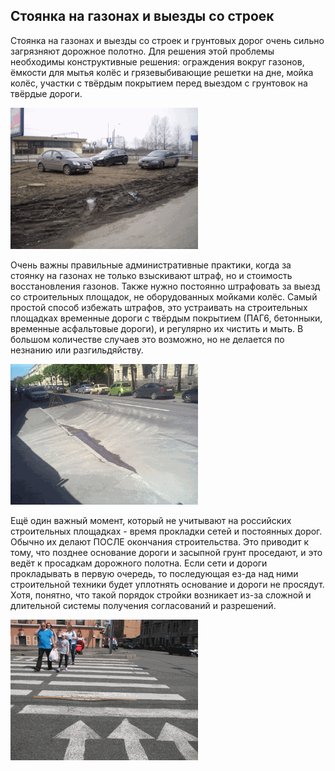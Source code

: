 ## Стоянка на газонах и выезды со строек

Стоянка на газонах и выезды со строек и грунтовых дорог очень сильно загрязняют дорожное полотно. Для решения этой проблемы необходимы конструктивные решения: ограждения вокруг газонов, ёмкости для мытья колёс и грязевыбивающие решетки на дне, мойка колёс, участки с твёрдым покрытием перед выездом с грунтовок на твёрдые дороги.

![Стоянка на газонах](/image/fig1_13.png "Стоянка на газонах")

Очень важны правильные административные практики, когда за стоянку на газонах не только взыскивают штраф, но и стоимость восстановления газонов. Также нужно постоянно штрафовать за выезд со строительных площадок, не оборудованных мойками колёс. Самый простой способ избежать штрафов, это устраивать на строительных площадках временные дороги с твёрдым покрытием (ПАГ6, бетонныки, временные асфальтовые дороги), и регулярно их чистить и мыть. В большом количестве случаев это возможно, но не делается по незнанию или разгильдяйству.

![Выезд со стройки](/image/fig1_14.png "Выезд со стройки")

Ещё один важный момент, который не учитывают на российских строительных площадках - время прокладки сетей и постоянных дорог. Обычно их делают ПОСЛЕ окончания строительства. Это приводит к тому, что позднее основание дороги и засыпной грунт проседают, и это ведёт к просадкам дорожного полотна. Если сети и дороги прокладывать в первую очередь, то последующая ез-да над ними строительной техники будет уплотнять основание и дороги не просядут. Хотя, понятно, что такой порядок стройки возникает из-за сложной и длительной системы получения согласований и разрешений.

![???](/image/fig1_15.png "???")